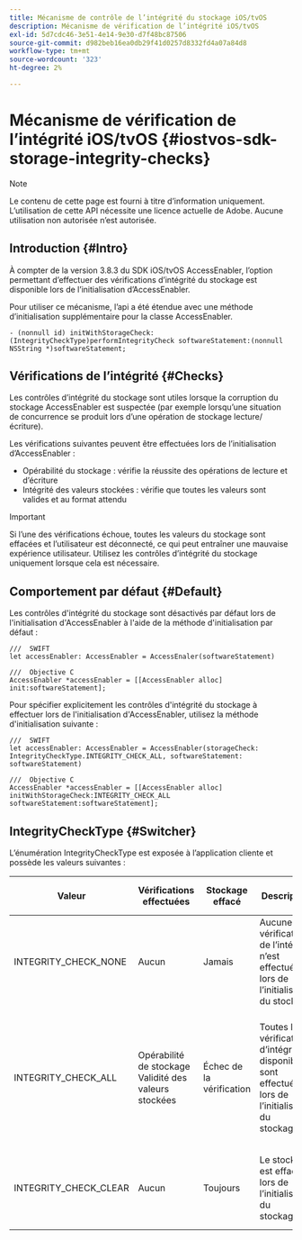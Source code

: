```yaml
---
title: Mécanisme de contrôle de l’intégrité du stockage iOS/tvOS
description: Mécanisme de vérification de l’intégrité iOS/tvOS
exl-id: 5d7cdc46-3e51-4e14-9e30-d7f48bc87506
source-git-commit: d982beb16ea0db29f41d0257d8332fd4a07a84d8
workflow-type: tm+mt
source-wordcount: '323'
ht-degree: 2%

---
```


# Mécanisme de vérification de l’intégrité iOS/tvOS {#iostvos-sdk-storage-integrity-checks}

>[!NOTE]
>
>Le contenu de cette page est fourni à titre d’information uniquement. L’utilisation de cette API nécessite une licence actuelle de Adobe. Aucune utilisation non autorisée n’est autorisée.

## Introduction {#Intro}

À compter de la version 3.8.3 du SDK iOS/tvOS AccessEnabler, l’option permettant d’effectuer des vérifications d’intégrité du stockage est disponible lors de l’initialisation d’AccessEnabler.

Pour utiliser ce mécanisme, l’api a été étendue avec une méthode d’initialisation supplémentaire pour la classe AccessEnabler.

```
- (nonnull id) initWithStorageCheck:(IntegrityCheckType)performIntegrityCheck softwareStatement:(nonnull NSString *)softwareStatement;
```


## Vérifications de l’intégrité {#Checks}

Les contrôles d’intégrité du stockage sont utiles lorsque la corruption du stockage AccessEnabler est suspectée (par exemple lorsqu’une situation de concurrence se produit lors d’une opération de stockage lecture/écriture).

Les vérifications suivantes peuvent être effectuées lors de l’initialisation d’AccessEnabler :
- Opérabilité du stockage : vérifie la réussite des opérations de lecture et d’écriture
- Intégrité des valeurs stockées : vérifie que toutes les valeurs sont valides et au format attendu

>[!IMPORTANT]
> 
>Si l’une des vérifications échoue, toutes les valeurs du stockage sont effacées et l’utilisateur est déconnecté, ce qui peut entraîner une mauvaise expérience utilisateur. Utilisez les contrôles d’intégrité du stockage uniquement lorsque cela est nécessaire.


## Comportement par défaut {#Default}

Les contrôles d&#39;intégrité du stockage sont désactivés par défaut lors de l&#39;initialisation d&#39;AccessEnabler à l&#39;aide de la méthode d&#39;initialisation par défaut :

```
///  SWIFT
let accessEnabler: AccessEnabler = AccessEnaler(softwareStatement)

///  Objective C
AccessEnabler *accessEnabler = [[AccessEnabler alloc] init:softwareStatement];
```

Pour spécifier explicitement les contrôles d&#39;intégrité du stockage à effectuer lors de l&#39;initialisation d&#39;AccessEnabler, utilisez la méthode d&#39;initialisation suivante :

```
///  SWIFT
let accessEnabler: AccessEnabler = AccessEnabler(storageCheck: IntegrityCheckType.INTEGRITY_CHECK_ALL, softwareStatement: softwareStatement)

///  Objective C
AccessEnabler *accessEnabler = [[AccessEnabler alloc] initWithStorageCheck:INTEGRITY_CHECK_ALL softwareStatement:softwareStatement];
```


## IntegrityCheckType {#Switcher}

L’énumération IntegrityCheckType est exposée à l’application cliente et possède les valeurs suivantes :

| Valeur | Vérifications effectuées | Stockage effacé | Description | Cas d’utilisation recommandé |
|-----------------------|-----------------------------------------------------|-----------------|------------------------------------------------------------------------|--------------------------------------------------------------------------------------------------------------------------|
| INTEGRITY_CHECK_NONE | Aucun | Jamais | Aucune vérification de l’intégrité n’est effectuée lors de l’initialisation du stockage | Lorsque les flux de SDK fonctionnent comme prévu |
| INTEGRITY_CHECK_ALL | Opérabilité de stockage <br/> Validité des valeurs stockées | Échec de la vérification | Toutes les vérifications d’intégrité disponibles sont effectuées lors de l’initialisation du stockage. | Lorsque la corruption du stockage du SDK est suspectée. <br/> En cas d’échec des contrôles d’intégrité, l’utilisateur est déconnecté. |
| INTEGRITY_CHECK_CLEAR | Aucun | Toujours | Le stockage est effacé lors de l’initialisation du stockage. | Lorsque les flux de SDK ne peuvent pas être terminés comme prévu |
